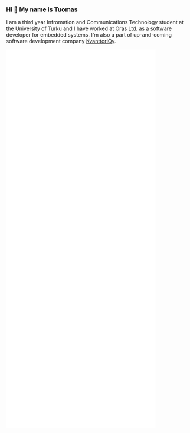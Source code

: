 ### Hi 👋 My name is Tuomas
I am a third year Infromation and Communications Technology student at the University of Turku and I have worked at Oras Ltd. as a software developer for embedded systems. I'm also a part of up-and-coming software development company [KvanttoriOy](https://kvanttori.fi).

![Metrics](https://github.com/tumrin/tumrin/blob/master/github-metrics.svg)

